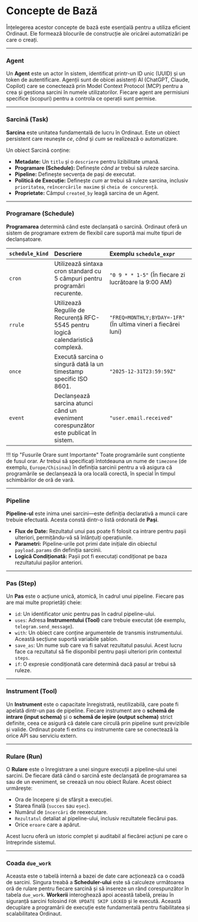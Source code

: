 # Concepte de Bază

Înțelegerea acestor concepte de bază este esențială pentru a utiliza eficient Ordinaut. Ele formează blocurile de construcție ale oricărei automatizări pe care o creați.

---

### Agent

Un **Agent** este un actor în sistem, identificat printr-un ID unic (UUID) și un token de autentificare. Agenții sunt de obicei asistenți AI (ChatGPT, Claude, Copilot) care se conectează prin Model Context Protocol (MCP) pentru a crea și gestiona sarcini în numele utilizatorilor. Fiecare agent are permisiuni specifice (scopuri) pentru a controla ce operații sunt permise.

---

### Sarcină (Task)

**Sarcina** este unitatea fundamentală de lucru în Ordinaut. Este un obiect persistent care reunește *ce*, *când* și *cum* se realizează o automatizare.

Un obiect Sarcină conține:
- **Metadate:** Un `titlu` și o `descriere` pentru lizibilitate umană.
- **Programare (Schedule):** Definește *când* ar trebui să ruleze sarcina.
- **Pipeline:** Definește secvența de pași de executat.
- **Politică de Execuție:** Definește *cum* ar trebui să ruleze sarcina, inclusiv `prioritatea`, `reîncercările maxime` și `cheia de concurență`.
- **Proprietate:** Câmpul `created_by` leagă sarcina de un Agent.

---

### Programare (Schedule)

**Programarea** determină când este declanșată o sarcină. Ordinaut oferă un sistem de programare extrem de flexibil care suportă mai multe tipuri de declanșatoare.

| `schedule_kind` | Descriere                                                                                             | Exemplu `schedule_expr`                                     |
|:----------------|:--------------------------------------------------------------------------------------------------------|:------------------------------------------------------------|
| `cron`          | Utilizează sintaxa cron standard cu 5 câmpuri pentru programări recurente.                               | `"0 9 * * 1-5"` (În fiecare zi lucrătoare la 9:00 AM)       |
| `rrule`         | Utilizează Regulile de Recurență RFC-5545 pentru logică calendaristică complexă.                          | `"FREQ=MONTHLY;BYDAY=-1FR"` (În ultima vineri a fiecărei luni) |
| `once`          | Execută sarcina o singură dată la un timestamp specific ISO 8601.                                        | `"2025-12-31T23:59:59Z"`                                  |
| `event`         | Declanșează sarcina atunci când un eveniment corespunzător este publicat în sistem.                       | `"user.email.received"`                                   |

!!! tip "Fusurile Orare sunt Importante"
    Toate programările sunt conștiente de fusul orar. Ar trebui să specificați întotdeauna un nume de `timezone` (de exemplu, `Europe/Chisinau`) în definiția sarcinii pentru a vă asigura că programările se declanșează la ora locală corectă, în special în timpul schimbărilor de oră de vară.

---

### Pipeline

**Pipeline-ul** este inima unei sarcini—este definiția declarativă a muncii care trebuie efectuată. Acesta constă dintr-o listă ordonată de **Pași**.

- **Flux de Date:** Rezultatul unui pas poate fi folosit ca intrare pentru pașii ulteriori, permițându-vă să înlănțuiți operațiunile.
- **Parametri:** Pipeline-urile pot primi date inițiale din obiectul `payload.params` din definiția sarcinii.
- **Logică Condiționată:** Pașii pot fi executați condiționat pe baza rezultatului pașilor anteriori.

---

### Pas (Step)

Un **Pas** este o acțiune unică, atomică, în cadrul unui pipeline. Fiecare pas are mai multe proprietăți cheie:

- `id`: Un identificator unic pentru pas în cadrul pipeline-ului.
- `uses`: Adresa **Instrumentului (Tool)** care trebuie executat (de exemplu, `telegram.send_message`).
- `with`: Un obiect care conține argumentele de transmis instrumentului. Această secțiune suportă variabile șablon.
- `save_as`: Un nume sub care va fi salvat rezultatul pasului. Acest lucru face ca rezultatul să fie disponibil pentru pașii ulteriori prin contextul `steps`.
- `if`: O expresie condiționată care determină dacă pasul ar trebui să ruleze.

---

### Instrument (Tool)

Un **Instrument** este o capacitate înregistrată, reutilizabilă, care poate fi apelată dintr-un pas de pipeline. Fiecare instrument are o **schemă de intrare (input schema)** și o **schemă de ieșire (output schema)** strict definite, ceea ce asigură că datele care circulă prin pipeline sunt previzibile și valide. Ordinaut poate fi extins cu instrumente care se conectează la orice API sau serviciu extern.

---

### Rulare (Run)

O **Rulare** este o înregistrare a unei singure execuții a pipeline-ului unei sarcini. De fiecare dată când o sarcină este declanșată de programarea sa sau de un eveniment, se creează un nou obiect Rulare. Acest obiect urmărește:

- Ora de începere și de sfârșit a execuției.
- Starea finală (`succes` sau `eșec`).
- Numărul de `încercări` de reexecutare.
- `Rezultatul` detaliat al pipeline-ului, inclusiv rezultatele fiecărui pas.
- Orice `eroare` care a apărut.

Acest lucru oferă un istoric complet și auditabil al fiecărei acțiuni pe care o întreprinde sistemul.

---

### Coada `due_work`

Aceasta este o tabelă internă a bazei de date care acționează ca o coadă de sarcini. Singura treabă a **Scheduler-ului** este să calculeze următoarea oră de rulare pentru fiecare sarcină și să insereze un rând corespunzător în tabela `due_work`. **Workerii** interoghează apoi această tabelă, preiau în siguranță sarcini folosind `FOR UPDATE SKIP LOCKED` și le execută. Această decuplare a programării de execuție este fundamentală pentru fiabilitatea și scalabilitatea Ordinaut.
